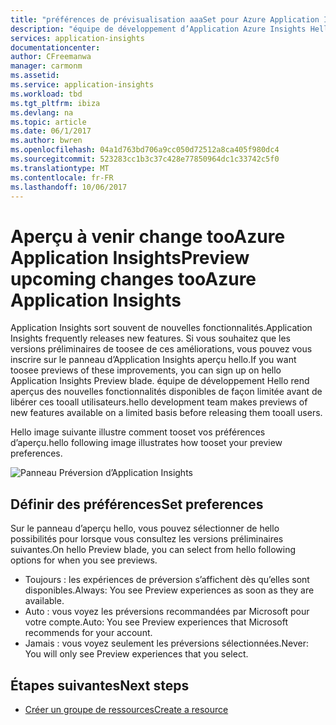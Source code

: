 ```yaml
---
title: "préférences de prévisualisation aaaSet pour Azure Application Insights | Documents Microsoft"
description: "équipe de développement d’Application Azure Insights Hello déploie les nouvelles expériences. Vous pouvez définir les nouvelles expériences que vous souhaitez toopreview Bonjour portail Azure."
services: application-insights
documentationcenter: 
author: CFreemanwa
manager: carmonm
ms.assetid: 
ms.service: application-insights
ms.workload: tbd
ms.tgt_pltfrm: ibiza
ms.devlang: na
ms.topic: article
ms.date: 06/1/2017
ms.author: bwren
ms.openlocfilehash: 04a1d763bd706a9cc050d72512a8ca405f980dc4
ms.sourcegitcommit: 523283cc1b3c37c428e77850964dc1c33742c5f0
ms.translationtype: MT
ms.contentlocale: fr-FR
ms.lasthandoff: 10/06/2017
---
```

# <a name="preview-upcoming-changes-tooazure-application-insights"></a><span data-ttu-id="10c80-104">Aperçu à venir change tooAzure Application Insights</span><span class="sxs-lookup"><span data-stu-id="10c80-104">Preview upcoming changes tooAzure Application Insights</span></span> 

<span data-ttu-id="10c80-105">Application Insights sort souvent de nouvelles fonctionnalités.</span><span class="sxs-lookup"><span data-stu-id="10c80-105">Application Insights frequently releases new features.</span></span> <span data-ttu-id="10c80-106">Si vous souhaitez que les versions préliminaires de toosee de ces améliorations, vous pouvez vous inscrire sur le panneau d’Application Insights aperçu hello.</span><span class="sxs-lookup"><span data-stu-id="10c80-106">If you want toosee previews of these improvements, you can sign up on hello Application Insights Preview blade.</span></span>  <span data-ttu-id="10c80-107">équipe de développement Hello rend aperçus des nouvelles fonctionnalités disponibles de façon limitée avant de libérer ces tooall utilisateurs.</span><span class="sxs-lookup"><span data-stu-id="10c80-107">hello development team makes previews of new features available on a limited basis before releasing them tooall users.</span></span> 

<span data-ttu-id="10c80-108">Hello image suivante illustre comment tooset vos préférences d’aperçu.</span><span class="sxs-lookup"><span data-stu-id="10c80-108">hello following image illustrates how tooset your preview preferences.</span></span>

![Panneau Préversion d’Application Insights](./media/app-insights-preview/preview.png)

## <a name="set-preferences"></a><span data-ttu-id="10c80-110">Définir des préférences</span><span class="sxs-lookup"><span data-stu-id="10c80-110">Set preferences</span></span>

<span data-ttu-id="10c80-111">Sur le panneau d’aperçu hello, vous pouvez sélectionner de hello possibilités pour lorsque vous consultez les versions préliminaires suivantes.</span><span class="sxs-lookup"><span data-stu-id="10c80-111">On hello Preview blade, you can select from hello following options for when you see previews.</span></span>

- <span data-ttu-id="10c80-112">Toujours : les expériences de préversion s’affichent dès qu’elles sont disponibles.</span><span class="sxs-lookup"><span data-stu-id="10c80-112">Always: You see Preview experiences as soon as they are available.</span></span>
- <span data-ttu-id="10c80-113">Auto : vous voyez les préversions recommandées par Microsoft pour votre compte.</span><span class="sxs-lookup"><span data-stu-id="10c80-113">Auto: You see Preview experiences that Microsoft recommends for your account.</span></span> 
- <span data-ttu-id="10c80-114">Jamais : vous voyez seulement les préversions sélectionnées.</span><span class="sxs-lookup"><span data-stu-id="10c80-114">Never: You will only see Preview experiences that you select.</span></span> 

## <a name="next-steps"></a><span data-ttu-id="10c80-115">Étapes suivantes</span><span class="sxs-lookup"><span data-stu-id="10c80-115">Next steps</span></span>

- [<span data-ttu-id="10c80-116">Créer un groupe de ressources</span><span class="sxs-lookup"><span data-stu-id="10c80-116">Create a resource</span></span>](app-insights-create-new-resource.md)
